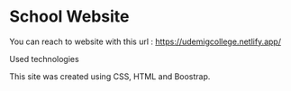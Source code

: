 # School Website

You can reach to website with this url : https://udemigcollege.netlify.app/

Used technologies

This site was created using CSS, HTML and Boostrap.
